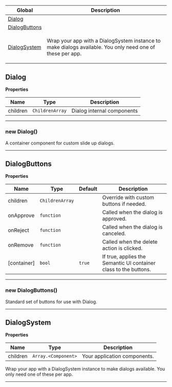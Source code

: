## 

<table>
  <thead>
    <tr>
      <th>Global</th><th>Description</th>
    </tr>
  </thead>
  <tbody>
<tr>
    <td><a href="#Dialog">Dialog</a></td>
    <td></td>
    </tr>
<tr>
    <td><a href="#DialogButtons">DialogButtons</a></td>
    <td></td>
    </tr>
<tr>
    <td><a href="#DialogSystem">DialogSystem</a></td>
    <td><p>Wrap your app with a DialogSystem instance to make dialogs available. You only need one of these per app.</p>
</td>
    </tr>
</tbody>
</table>

<a name="Dialog"></a>

## Dialog
**Properties**

| Name | Type | Description |
| --- | --- | --- |
| children | <code>ChildrenArray</code> | Dialog internal components |


* * *

<a name="new_Dialog_new"></a>

### new Dialog()
A container component for custom slide up dialogs.


* * *

<a name="DialogButtons"></a>

## DialogButtons
**Properties**

| Name | Type | Default | Description |
| --- | --- | --- | --- |
| children | <code>ChildrenArray</code> |  | Override with custom buttons if needed. |
| onApprove | <code>function</code> |  | Called when the dialog is approved. |
| onReject | <code>function</code> |  | Called when the dialog is canceled. |
| onRemove | <code>function</code> |  | Called when the delete action is clicked. |
| [container] | <code>bool</code> | <code>true</code> | If true, applies the Semantic UI container class to the buttons. |


* * *

<a name="new_DialogButtons_new"></a>

### new DialogButtons()
Standard set of buttons for use with Dialog.


* * *

<a name="DialogSystem"></a>

## DialogSystem
**Properties**

| Name | Type | Description |
| --- | --- | --- |
| children | <code>Array.&lt;Component&gt;</code> | Your application components. |

Wrap your app with a DialogSystem instance to make dialogs available. You only need one of these per app.


* * *

